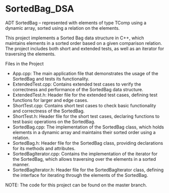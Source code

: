 # SortedBag_DSA
ADT SortedBag – represented with elements of type TComp using a dynamic array, sorted using a relation on the elements.

This project implements a Sorted Bag data structure in C++, which maintains elements in a sorted order based on a given comparison relation. The project includes both short and extended tests, as well as an iterator for traversing the elements.

Files in the Project
  - App.cpp: The main application file that demonstrates the usage of the SortedBag and tests its functionality.
  - ExtendedTest.cpp: Contains extended test cases to verify the correctness and performance of the SortedBag data structure.
  - ExtendedTest.h: Header file for the extended test cases, defining test functions for larger and edge cases.
  - ShortTest.cpp: Contains short test cases to check basic functionality and correctness of the SortedBag.
  - ShortTest.h: Header file for the short test cases, declaring functions to test basic operations on the SortedBag.
  - SortedBag.cpp: The implementation of the SortedBag class, which holds elements in a dynamic array and maintains their sorted order using a relation.
  - SortedBag.h: Header file for the SortedBag class, providing declarations for its methods and attributes.
  - SortedBagIterator.cpp: Contains the implementation of the iterator for the SortedBag, which allows traversing over the elements in a sorted manner.
  - SortedBagIterator.h: Header file for the SortedBagIterator class, defining the interface for iterating through the elements of the SortedBag.

NOTE: The code for this project can be found on the master branch.
